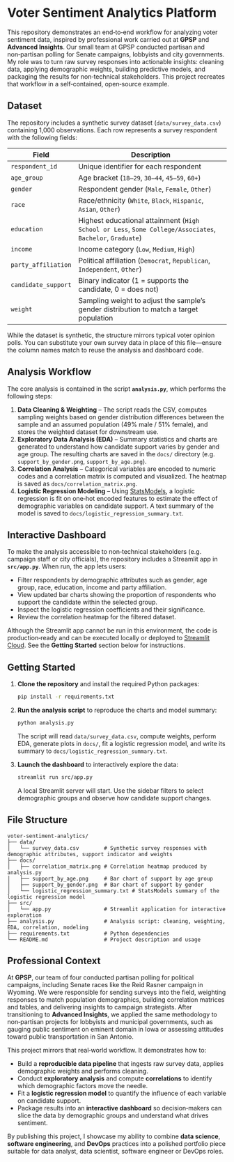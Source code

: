 # Voter Sentiment Analytics Platform

This repository demonstrates an end‑to‑end workflow for analyzing voter sentiment data, inspired by professional work carried out at **GPSP** and **Advanced Insights**.  Our small team at GPSP conducted partisan and non‑partisan polling for Senate campaigns, lobbyists and city governments.  My role was to turn raw survey responses into actionable insights: cleaning data, applying demographic weights, building predictive models, and packaging the results for non‑technical stakeholders.  This project recreates that workflow in a self‑contained, open‑source example.

## Dataset

The repository includes a synthetic survey dataset (`data/survey_data.csv`) containing 1,000 observations.  Each row represents a survey respondent with the following fields:

| Field                | Description                                                                                             |
|----------------------|---------------------------------------------------------------------------------------------------------|
| `respondent_id`      | Unique identifier for each respondent                                                                     |
| `age_group`          | Age bracket (`18–29`, `30–44`, `45–59`, `60+`)                                                            |
| `gender`             | Respondent gender (`Male`, `Female`, `Other`)                                                             |
| `race`               | Race/ethnicity (`White`, `Black`, `Hispanic`, `Asian`, `Other`)                                           |
| `education`          | Highest educational attainment (`High School or Less`, `Some College/Associates`, `Bachelor`, `Graduate`) |
| `income`             | Income category (`Low`, `Medium`, `High`)                                                                |
| `party_affiliation`  | Political affiliation (`Democrat`, `Republican`, `Independent`, `Other`)                                 |
| `candidate_support`  | Binary indicator (1 = supports the candidate, 0 = does not)                                              |
| `weight`             | Sampling weight to adjust the sample’s gender distribution to match a target population                   |

While the dataset is synthetic, the structure mirrors typical voter opinion polls.  You can substitute your own survey data in place of this file—ensure the column names match to reuse the analysis and dashboard code.

## Analysis Workflow

The core analysis is contained in the script **`analysis.py`**, which performs the following steps:

1. **Data Cleaning & Weighting** – The script reads the CSV, computes sampling weights based on gender distribution differences between the sample and an assumed population (49% male / 51% female), and stores the weighted dataset for downstream use.
2. **Exploratory Data Analysis (EDA)** – Summary statistics and charts are generated to understand how candidate support varies by gender and age group.  The resulting charts are saved in the `docs/` directory (e.g. `support_by_gender.png`, `support_by_age.png`).
3. **Correlation Analysis** – Categorical variables are encoded to numeric codes and a correlation matrix is computed and visualized.  The heatmap is saved as `docs/correlation_matrix.png`.
4. **Logistic Regression Modeling** – Using [StatsModels](https://www.statsmodels.org/), a logistic regression is fit on one‑hot encoded features to estimate the effect of demographic variables on candidate support.  A text summary of the model is saved to `docs/logistic_regression_summary.txt`.

## Interactive Dashboard

To make the analysis accessible to non‑technical stakeholders (e.g. campaign staff or city officials), the repository includes a Streamlit app in **`src/app.py`**.  When run, the app lets users:

* Filter respondents by demographic attributes such as gender, age group, race, education, income and party affiliation.
* View updated bar charts showing the proportion of respondents who support the candidate within the selected group.
* Inspect the logistic regression coefficients and their significance.
* Review the correlation heatmap for the filtered dataset.

Although the Streamlit app cannot be run in this environment, the code is production‑ready and can be executed locally or deployed to [Streamlit Cloud](https://streamlit.io/cloud).  See the **Getting Started** section below for instructions.

## Getting Started

1. **Clone the repository** and install the required Python packages:

   ```bash
   pip install -r requirements.txt
   ```

2. **Run the analysis script** to reproduce the charts and model summary:

   ```bash
   python analysis.py
   ```

   The script will read `data/survey_data.csv`, compute weights, perform EDA, generate plots in `docs/`, fit a logistic regression model, and write its summary to `docs/logistic_regression_summary.txt`.

3. **Launch the dashboard** to interactively explore the data:

   ```bash
   streamlit run src/app.py
   ```

   A local Streamlit server will start.  Use the sidebar filters to select demographic groups and observe how candidate support changes.

## File Structure

```
voter-sentiment-analytics/
├── data/
│   └── survey_data.csv        # Synthetic survey responses with demographic attributes, support indicator and weights
├── docs/
│   ├── correlation_matrix.png # Correlation heatmap produced by analysis.py
│   ├── support_by_age.png     # Bar chart of support by age group
│   ├── support_by_gender.png  # Bar chart of support by gender
│   └── logistic_regression_summary.txt # StatsModels summary of the logistic regression model
├── src/
│   └── app.py                 # Streamlit application for interactive exploration
├── analysis.py                # Analysis script: cleaning, weighting, EDA, correlation, modeling
├── requirements.txt           # Python dependencies
└── README.md                  # Project description and usage
```

## Professional Context

At **GPSP**, our team of four conducted partisan polling for political campaigns, including Senate races like the Reid Rasner campaign in Wyoming.  We were responsible for sending surveys into the field, weighting responses to match population demographics, building correlation matrices and tables, and delivering insights to campaign strategists.  After transitioning to **Advanced Insights**, we applied the same methodology to non‑partisan projects for lobbyists and municipal governments, such as gauging public sentiment on eminent domain in Iowa or assessing attitudes toward public transportation in San Antonio.

This project mirrors that real‑world workflow.  It demonstrates how to:

* Build a **reproducible data pipeline** that ingests raw survey data, applies demographic weights and performs cleaning.
* Conduct **exploratory analysis** and compute **correlations** to identify which demographic factors move the needle.
* Fit a **logistic regression model** to quantify the influence of each variable on candidate support.
* Package results into an **interactive dashboard** so decision‑makers can slice the data by demographic groups and understand what drives sentiment.

By publishing this project, I showcase my ability to combine **data science**, **software engineering**, and **DevOps** practices into a polished portfolio piece suitable for data analyst, data scientist, software engineer or DevOps roles.
